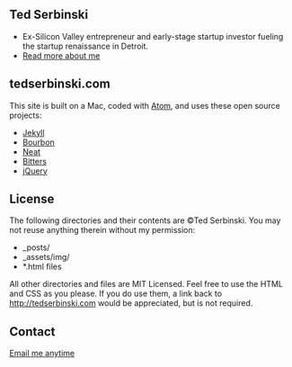 ## Ted Serbinski
- Ex-Silicon Valley entrepreneur and early-stage startup investor fueling the startup renaissance in Detroit.
- [Read more about me](http://tedserbinski.com/about/)


## tedserbinski.com

This site is built on a Mac, coded with [Atom](https://atom.io/), and uses these open source projects:

- [Jekyll](http://jekyllrb.com/)
- [Bourbon](http://bourbon.io/)
- [Neat](http://neat.bourbon.io/)
- [Bitters](http://bitters.bourbon.io/)
- [jQuery](http://jquery.com/)


## License

The following directories and their contents are &copy;Ted Serbinski. You may not reuse anything therein without my permission:

* _posts/
* _assets/img/
* *.html files

All other directories and files are MIT Licensed. Feel free to use the HTML and CSS as you please. If you do use them, a link back to http://tedserbinski.com would be appreciated, but is not required.

## Contact

[Email me anytime](http://tedserbinski.com/contact/)
